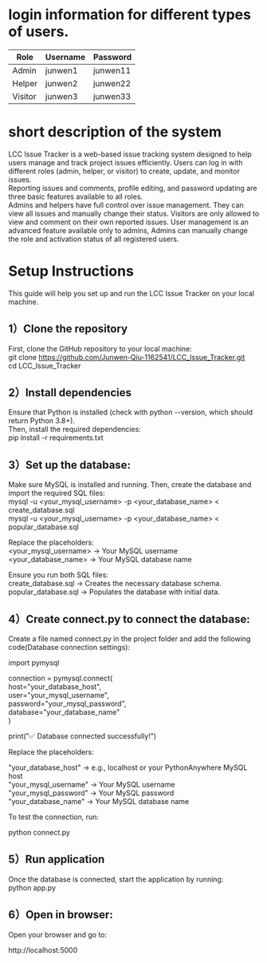 # login information for different types of users. 

| Role  | Username  | Password  |
|--------|--------|--------|
| Admin  | junwen1  | junwen11  |
| Helper  | junwen2  | junwen22  |
| Visitor  | junwen3  | junwen33  |

# short description of the system 

LCC Issue Tracker is a web-based issue tracking system designed to help users manage and track project issues efficiently. Users can log in with different roles (admin, helper, or visitor) to create, update, and monitor issues. <br>
Reporting issues and comments, profile editing, and password updating are three basic features available to all roles.<br>
Admins and helpers have full control over issue management. They can view all issues and manually change their status. Visitors are only allowed to view and comment on their own reported issues.
User management is an advanced feature available only to admins, Admins can manually change the role and activation status of all registered users. <br>

# Setup Instructions

This guide will help you set up and run the LCC Issue Tracker on your local machine.

## 1）Clone the repository
First, clone the GitHub repository to your local machine:<br>
git clone https://github.com/Junwen-Qiu-1162541/LCC_Issue_Tracker.git<br>
cd LCC_Issue_Tracker

## 2）Install dependencies
Ensure that Python is installed (check with python --version, which should return Python 3.8+).<br>
Then, install the required dependencies:<br>
pip install -r requirements.txt

## 3）Set up the database:
Make sure MySQL is installed and running. Then, create the database and import the required SQL files:<br>
mysql -u <your_mysql_username> -p <your_database_name> < create_database.sql<br>
mysql -u <your_mysql_username> -p <your_database_name> < popular_database.sql

Replace the placeholders:<br>
<your_mysql_username> → Your MySQL username<br>
<your_database_name> → Your MySQL database name

Ensure you run both SQL files:<br>
create_database.sql → Creates the necessary database schema.<br>
popular_database.sql → Populates the database with initial data.

## 4）Create connect.py to connect the database:

Create a file named connect.py in the project folder and add the following code(Database connection settings):<br>

import pymysql<br>


connection = pymysql.connect(<br>
    host="your_database_host",<br>
    user="your_mysql_username",<br>
    password="your_mysql_password",<br>
    database="your_database_name"<br>
)

print("✅ Database connected successfully!")

Replace the placeholders:

"your_database_host" → e.g., localhost or your PythonAnywhere MySQL host<br>
"your_mysql_username" → Your MySQL username<br>
"your_mysql_password" → Your MySQL password<br>
"your_database_name" → Your MySQL database name

To test the connection, run:

python connect.py


## 5）Run application

Once the database is connected, start the application by running:<br>
python app.py


## 6）Open in browser:

Open your browser and go to:

http://localhost:5000





